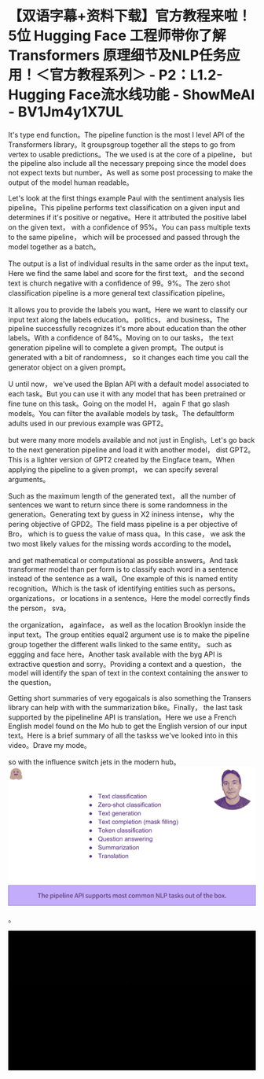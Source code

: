 # 【双语字幕+资料下载】官方教程来啦！5位 Hugging Face 工程师带你了解 Transformers 原理细节及NLP任务应用！＜官方教程系列＞ - P2：L1.2- Hugging Face流水线功能 - ShowMeAI - BV1Jm4y1X7UL

It's type end function。The pipeline function is the most I level API of the Transformers library。It groupsgroup together all the steps to go from vertex to usable predictions。The we used is at the core of a pipeline， but the pipeline also include all the necessary prepoing since the model does not expect texts but number。As well as some post processing to make the output of the model human readable。

Let's look at the first things example Paul with the sentiment analysis lies pipeline。This pipeline performs text classification on a given input and determines if it's positive or negative。Here it attributed the positive label on the given text， with a confidence of 95%。You can pass multiple texts to the same pipeline， which will be processed and passed through the model together as a batch。

The output is a list of individual results in the same order as the input text。Here we find the same label and score for the first text。 and the second text is church negative with a confidence of 99。9%。The zero shot classification pipeline is a more general text classification pipeline。

It allows you to provide the labels you want。Here we want to classify our input text along the labels education。 politics， and business。The pipeline successfully recognizes it's more about education than the other labels。With a confidence of 84%。Moving on to our tasks， the text generation pipeline will to complete a given prompt。The output is generated with a bit of randomness， so it changes each time you call the generator object on a given prompt。

U until now， we've used the Bplan API with a default model associated to each task。But you can use it with any model that has been pretrained or fine tune on this task。Going on the model H， again F that go slash models。You can filter the available models by task。The defaultform adults used in our previous example was GPT2。

 but were many more models available and not just in English。Let's go back to the next generation pipeline and load it with another model， dist GPT2。This is a lighter version of GPT2 created by the Eingface team。When applying the pipeline to a given prompt， we can specify several arguments。

Such as the maximum length of the generated text， all the number of sentences we want to return since there is some randomness in the generation。Generating text by guess in X2 ininess intense， why the pering objective of GPD2。The field mass pipeline is a per objective of Bro， which is to guess the value of mass qua。In this case， we ask the two most likely values for the missing words according to the model。

 and get mathematical or computational as possible answers。And task transformer model than per form is to classify each word in a sentence instead of the sentence as a wall。One example of this is named entity recognition。Which is the task of identifying entities such as persons。 organizations， or locations in a sentence。Here the model correctly finds the person， sva。

 the organization， againface， as well as the location Brooklyn inside the input text。The group entities equal2 argument use is to make the pipeline group together the different walls linked to the same entity。 such as eggging and face here。Another task available with the byg API is extractive question and sorry。Providing a context and a question， the model will identify the span of text in the context containing the answer to the question。

Getting short summaries of very egogaicals is also something the Transers library can help with with the summarization bike。Finally， the last task supported by the pipelineline API is translation。Here we use a French English model found on the Mo hub to get the English version of our input text。Here is a brief summary of all the taskss we've looked into in this video。Drave my mode。

 so with the influence switch jets in the modern hub。![](img/26a82ad66929f50aa4d393256dcbc298_1.png)

。

![](img/26a82ad66929f50aa4d393256dcbc298_3.png)